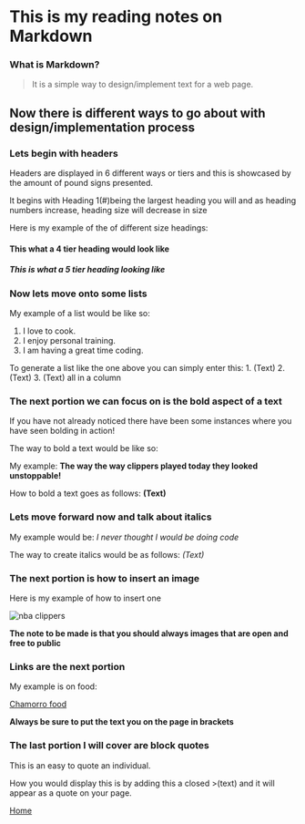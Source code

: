 # This is my reading notes on Markdown
### What is Markdown? 

>It is a simple way to design/implement text for a web page.

## Now there is different ways to go about with design/implementation process

### Lets begin with headers 

Headers are displayed in 6 different ways or tiers and this is showcased by the amount of pound signs presented.

It begins with Heading 1(#)being the largest heading you will and as heading numbers increase, heading size will decrease in size

Here is my example of the of different size headings:

#### This what a 4 tier heading would look like 

##### This is what a 5 tier heading looking like


### Now lets move onto some lists

My example of a list would be like so: 

1. I love to cook. 
2. I enjoy personal training. 
3. I am having a great time coding. 

To generate a list like the one above you can simply enter this: 1. (Text) 2. (Text) 3. (Text) all in a column

### The next portion we can focus on is the bold aspect of a text 

If you have not already noticed there have been some instances where you have seen bolding in action! 

The way to bold a text would be like so: 

My example: **The way the way clippers played today they looked unstoppable!** 

How to bold a text goes as follows: **(Text)** 

### Lets move forward now and talk about italics 

My example would be: *I never thought I would be doing code* 

The way to create italics would be as follows: *(Text)* 

### The next portion is how to insert an image 

Here is my example of how to insert one 

![nba clippers](https://upload.wikimedia.org/wikipedia/commons/3/3f/Los_angeles_clippers_logo_1984-2010.jpg)


**The note to be made is that you should always images that are open and free to public**

### Links are the next portion 

My example is on food: 

[Chamorro food](https://www.annieschamorrokitchen.com/chamorro-dishes/)

**Always be sure to put the text you on the page in brackets**

### The last portion I will cover are block quotes

This is an easy to quote an individual. 

How you would display this is by adding this a closed >(text) and it will appear as a quote on your page.


[Home](https://quekicruz.github.io/reading-notes/)